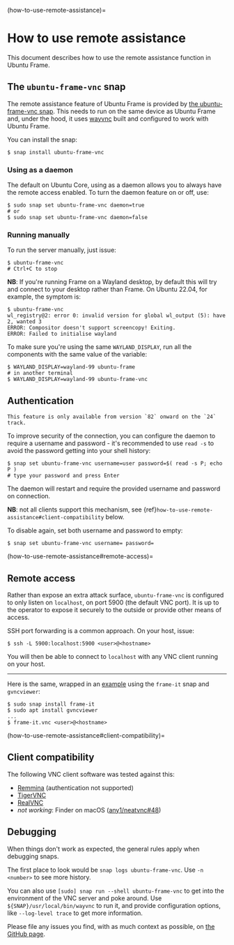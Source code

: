 (how-to-use-remote-assistance)=

# How to use remote assistance

This document describes how to use the remote assistance function in Ubuntu Frame.

## The `ubuntu-frame-vnc` snap

The remote assistance feature of Ubuntu Frame is provided by [the ubuntu-frame-vnc snap](https://snapcraft.io/ubuntu-frame-vnc). This needs to run on the same device as Ubuntu Frame and, under the hood, it uses [wayvnc](https://github.com/any1/wayvnc) built and configured to work with Ubuntu Frame.

You can install the snap:

```
$ snap install ubuntu-frame-vnc
```

### Using as a daemon

The default on Ubuntu Core, using as a daemon allows you to always have the remote access enabled. To turn the daemon feature on or off, use:

```
$ sudo snap set ubuntu-frame-vnc daemon=true
# or
$ sudo snap set ubuntu-frame-vnc daemon=false
```

### Running manually

To run the server manually, just issue:

```
$ ubuntu-frame-vnc
# Ctrl+C to stop
```

**NB**: If you're running Frame on a Wayland desktop, by default this will try and connect to your desktop rather than Frame. On Ubuntu 22.04, for example, the symptom is:

```
$ ubuntu-frame-vnc
wl_registry@2: error 0: invalid version for global wl_output (5): have 2, wanted 3
ERROR: Compositor doesn't support screencopy! Exiting.
ERROR: Failed to initialise wayland
```

To make sure you're using the same `WAYLAND_DISPLAY`, run all the components with the same value of the variable:

```
$ WAYLAND_DISPLAY=wayland-99 ubuntu-frame
# in another terminal
$ WAYLAND_DISPLAY=wayland-99 ubuntu-frame-vnc
```

## Authentication

```{tip}
This feature is only available from version `82` onward on the `24` track.
```

To improve security of the connection, you can configure the daemon to require a username and password - it's recommended to use `read -s` to avoid the password getting into your shell history:

```
$ snap set ubuntu-frame-vnc username=user password=$( read -s P; echo P )
# type your password and press Enter
```

The daemon will restart and require the provided username and password on connection.

**NB**: not all clients support this mechanism, see {ref}`how-to-use-remote-assistance#client-compatibility` below.

To disable again, set both username and password to empty:

```
$ snap set ubuntu-frame-vnc username= password=
```

(how-to-use-remote-assistance#remote-access)=

## Remote access

Rather than expose an extra attack surface, `ubuntu-frame-vnc` is configured to only listen on `localhost`, on port 5900 (the default VNC port). It is up to the operator to expose it securely to the outside or provide other means of access.

SSH port forwarding is a common approach. On your host, issue:

```
$ ssh -L 5900:localhost:5900 <user>@<hostname>
```

You will then be able to connect to `localhost` with any VNC client running on your host.

______________________________________________________________________

Here is the same, wrapped in an [example](https://github.com/AlanGriffiths/frame-it/blob/master/frame-it/frame-it-vnc) using the `frame-it` snap and `gvncviewer`:

```
$ sudo snap install frame-it
$ sudo apt install gvncviewer
...
$ frame-it.vnc <user>@<hostname>
```

(how-to-use-remote-assistance#client-compatibility)=

## Client compatibility

The following VNC client software was tested against this:

- [Remmina](https://remmina.org/) (authentication not supported)
- [TigerVNC](https://tigervnc.org/)
- [RealVNC](https://www.realvnc.com/en/)
- *not working*: Finder on macOS ([any1/neatvnc#48](https://github.com/any1/neatvnc/issues/48))

## Debugging

When things don't work as expected, the general rules apply when debugging snaps.

The first place to look would be `snap logs ubuntu-frame-vnc`. Use `-n <number>` to see more history.

You can also use `[sudo] snap run --shell ubuntu-frame-vnc` to get into the environment of the VNC server and poke around. Use `${SNAP}/usr/local/bin/wayvnc` to run it, and provide configuration options, like `--log-level trace` to get more information.

Please file any issues you find, with as much context as possible, on [the GitHub page](https://github.com/canonical/ubuntu-frame-vnc/issues).
